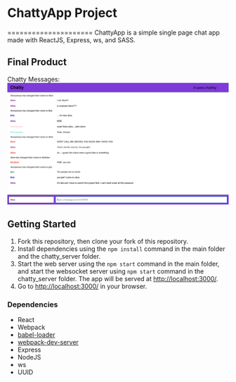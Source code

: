 # ChattyApp Project
=====================
ChattyApp is a simple single page chat app made with ReactJS, Express, ws, and SASS. 

## Final Product

Chatty Messages:
!["Chatty Messages:"](https://github.com/bassemkaddour/chatty-app/blob/master/docs/Screen%20Shot%202018-11-01%20at%2011.40.58%20PM.png?raw=true)
## Getting Started

1. Fork this repository, then clone your fork of this repository.
2. Install dependencies using the `npm install` command in the main folder and the chatty_server folder.
3. Start the web server using the `npm start` command in the main folder, and start the websocket server using `npm start` command in the chatty_server folder. The app will be served at <http://localhost:3000/>.
4. Go to <http://localhost:3000/> in your browser.

### Dependencies

* React
* Webpack
* [babel-loader](https://github.com/babel/babel-loader)
* [webpack-dev-server](https://github.com/webpack/webpack-dev-server)
* Express 
* NodeJS
* ws
* UUID
